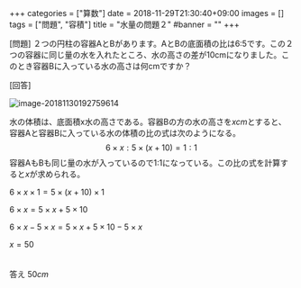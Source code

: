 +++
categories = ["算数"]
date = 2018-11-29T21:30:40+09:00
images = []
tags = ["問題", "容積"]
title = "水量の問題２"
#banner = ""
+++

[問題] ２つの円柱の容器AとBがあります。AとBの底面積の比は6:5です。この２つの容器に同じ量の水を入れたところ、水の高さの差が10cmになりました。このとき容器Bに入っている水の高さは何cmですか？

[回答]

<!--more-->

![image-20181130192759614](/images/image-20181130192759614.png)

水の体積は、底面積x水の高さである。容器Bの方の水の高さを$xcm$とすると、容器Aと容器Bに入っている水の体積の比の式は次のようになる。
$$
6\times x : 5\times(x+10) = 1 : 1
$$
容器AもBも同じ量の水が入っているので1:1になっている。この比の式を計算すると$x$が求められる。

$6\times x \times1 = 5\times(x+10)\times1$

$6\times x = 5\times x + 5\times10$

$6\times x-5\times x = 5\times x + 5\times10-5\times x$

$x=50$

　　　　　　　　　　　　　　　　　　　　　　　　　　　　　　　　　　　　答え $50cm$
